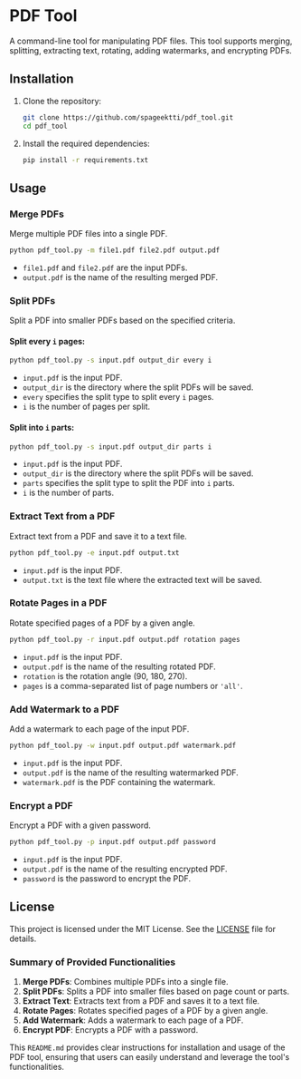 # PDF Tool

A command-line tool for manipulating PDF files. This tool supports merging, splitting, extracting text, rotating, adding watermarks, and encrypting PDFs.

## Installation

1. Clone the repository:
    ```sh
    git clone https://github.com/spageektti/pdf_tool.git
    cd pdf_tool
    ```

2. Install the required dependencies:
    ```sh
    pip install -r requirements.txt
    ```

## Usage

### Merge PDFs

Merge multiple PDF files into a single PDF.

```sh
python pdf_tool.py -m file1.pdf file2.pdf output.pdf
```

- `file1.pdf` and `file2.pdf` are the input PDFs.
- `output.pdf` is the name of the resulting merged PDF.

### Split PDFs

Split a PDF into smaller PDFs based on the specified criteria.

#### Split every `i` pages:

```sh
python pdf_tool.py -s input.pdf output_dir every i
```

- `input.pdf` is the input PDF.
- `output_dir` is the directory where the split PDFs will be saved.
- `every` specifies the split type to split every `i` pages.
- `i` is the number of pages per split.

#### Split into `i` parts:

```sh
python pdf_tool.py -s input.pdf output_dir parts i
```

- `input.pdf` is the input PDF.
- `output_dir` is the directory where the split PDFs will be saved.
- `parts` specifies the split type to split the PDF into `i` parts.
- `i` is the number of parts.

### Extract Text from a PDF

Extract text from a PDF and save it to a text file.

```sh
python pdf_tool.py -e input.pdf output.txt
```

- `input.pdf` is the input PDF.
- `output.txt` is the text file where the extracted text will be saved.

### Rotate Pages in a PDF

Rotate specified pages of a PDF by a given angle.

```sh
python pdf_tool.py -r input.pdf output.pdf rotation pages
```

- `input.pdf` is the input PDF.
- `output.pdf` is the name of the resulting rotated PDF.
- `rotation` is the rotation angle (90, 180, 270).
- `pages` is a comma-separated list of page numbers or `'all'`.

### Add Watermark to a PDF

Add a watermark to each page of the input PDF.

```sh
python pdf_tool.py -w input.pdf output.pdf watermark.pdf
```

- `input.pdf` is the input PDF.
- `output.pdf` is the name of the resulting watermarked PDF.
- `watermark.pdf` is the PDF containing the watermark.

### Encrypt a PDF

Encrypt a PDF with a given password.

```sh
python pdf_tool.py -p input.pdf output.pdf password
```

- `input.pdf` is the input PDF.
- `output.pdf` is the name of the resulting encrypted PDF.
- `password` is the password to encrypt the PDF.

## License

This project is licensed under the MIT License. See the [LICENSE](LICENSE) file for details.

### Summary of Provided Functionalities

1. **Merge PDFs**: Combines multiple PDFs into a single file.
2. **Split PDFs**: Splits a PDF into smaller files based on page count or parts.
3. **Extract Text**: Extracts text from a PDF and saves it to a text file.
4. **Rotate Pages**: Rotates specified pages of a PDF by a given angle.
5. **Add Watermark**: Adds a watermark to each page of a PDF.
6. **Encrypt PDF**: Encrypts a PDF with a password.

This `README.md` provides clear instructions for installation and usage of the PDF tool, ensuring that users can easily understand and leverage the tool's functionalities.
